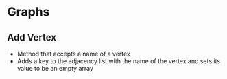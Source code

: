 # Graphs

## Add Vertex

- Method that accepts a name of a vertex
- Adds a key to the adjacency list with the name of the vertex and sets its value to be an empty array

